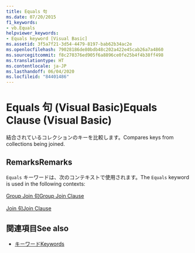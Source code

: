 ```yaml
---
title: Equals 句
ms.date: 07/20/2015
f1_keywords:
- vb.Equals
helpviewer_keywords:
- Equals keyword [Visual Basic]
ms.assetid: 3f5a7f21-3d54-4479-8197-bab62b34ac2e
ms.openlocfilehash: 79028186de80bdb48c202a422e45cab26a7a4860
ms.sourcegitcommit: f8c270376ed905f6a8896ce0fe25b4f4b38ff498
ms.translationtype: HT
ms.contentlocale: ja-JP
ms.lasthandoff: 06/04/2020
ms.locfileid: "84401486"
---
```

# <a name="equals-clause-visual-basic"></a><span data-ttu-id="0ab0a-102">Equals 句 (Visual Basic)</span><span class="sxs-lookup"><span data-stu-id="0ab0a-102">Equals Clause (Visual Basic)</span></span>
<span data-ttu-id="0ab0a-103">結合されているコレクションのキーを比較します。</span><span class="sxs-lookup"><span data-stu-id="0ab0a-103">Compares keys from collections being joined.</span></span>  
  
## <a name="remarks"></a><span data-ttu-id="0ab0a-104">Remarks</span><span class="sxs-lookup"><span data-stu-id="0ab0a-104">Remarks</span></span>  
 <span data-ttu-id="0ab0a-105">`Equals` キーワードは、次のコンテキストで使用されます。</span><span class="sxs-lookup"><span data-stu-id="0ab0a-105">The `Equals` keyword is used in the following contexts:</span></span>  
  
 [<span data-ttu-id="0ab0a-106">Group Join 句</span><span class="sxs-lookup"><span data-stu-id="0ab0a-106">Group Join Clause</span></span>](group-join-clause.md)  
  
 [<span data-ttu-id="0ab0a-107">Join 句</span><span class="sxs-lookup"><span data-stu-id="0ab0a-107">Join Clause</span></span>](join-clause.md)  
  
## <a name="see-also"></a><span data-ttu-id="0ab0a-108">関連項目</span><span class="sxs-lookup"><span data-stu-id="0ab0a-108">See also</span></span>

- [<span data-ttu-id="0ab0a-109">キーワード</span><span class="sxs-lookup"><span data-stu-id="0ab0a-109">Keywords</span></span>](../keywords/index.md)
